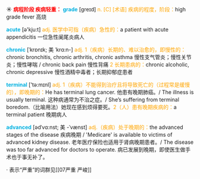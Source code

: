 ☀ <font color="red">**病程阶段 疾病轻重：**</font>
<font color="sky blue">**grade**</font> [ɡreɪd] 
<font color="orange">n. [C] [术语] 疾病的程度，阶段：</font>high grade fever 高烧

<font color="sky blue">**acute**</font> [ə'kju:t] 
<font color="orange">adj. 医学中可指（疾病）急性的：</font>a patient with acute appendicitis 一位急性阑尾炎病人

<font color="sky blue">**chronic**</font> [ˈkrɒnɪk; 美 ˈkrɑ:n-]
<font color="orange">adj. 1（疾病）长期的、难以治愈的，即慢性的：</font>chronic bronchitis, chronic arthritis, chronic asthma 慢性支气管炎；慢性关节炎；慢性哮喘 / chronic back pain 慢性背痛 <font color="orange">2 长期患病的：</font>chronic alcoholic, chronic depressive 慢性酒精中毒者；长期抑郁症患者

<font color="sky blue">**terminal**</font> ['tə:mɪnl] 
<font color="orange">adj. 1（疾病）不能得到治疗且将导致死亡的（过程常是缓慢的），即晚期的：</font>He has terminal lung cancer. 他患有晚期肺癌。/ The illness is usually terminal. 这种病通常为不治之症。/ She’s suffering from terminal boredom.（比喻用法）她现在感到烦得要死。<font color="orange">2（人）患有晚期疾病的：</font>a terminal patient 晚期病人
           
<font color="sky blue">**advanced**</font> [ədˈvɑ:nst; 美 -ˈvænst]
<font color="orange">adj.（疾病）处于晚期的：</font>the advanced stages of the disease 疾病晚期 / 'Medicare' is available to victims of advanced kidney disease. 老年医疗保险也适用于肾病晚期患者。/ The disease was too far advanced for doctors to operate. 病已发展到晚期，即使医生做手术也于事无补了。
        
· 表示“严重”的词群见[[07严重 严峻]]
